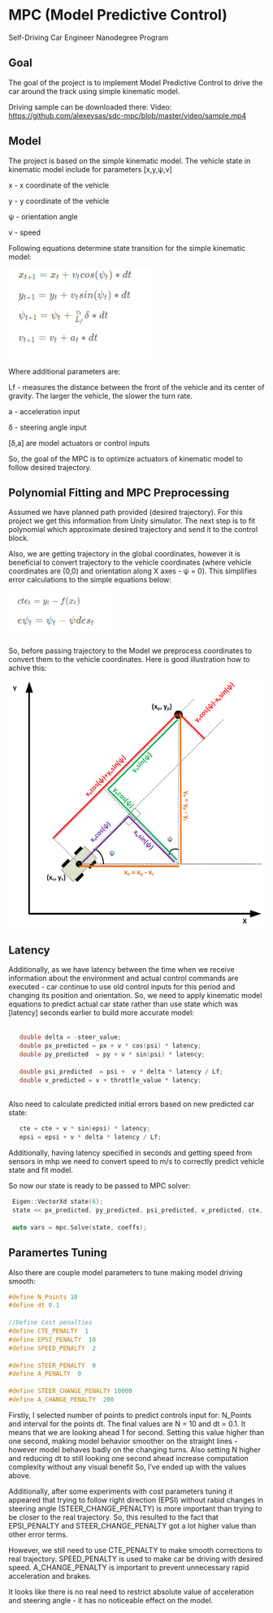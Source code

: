 # MPC (Model Predictive Control)
Self-Driving Car Engineer Nanodegree Program

[//]: # (Image References)

[image1]: ./images/1.png "Model"
[image2]: ./images/2.png "Errors"
[image3]: ./images/3.png "Transformation"

## Goal

The goal of the project is to implement Model Predictive Control to drive the car around the track using simple kinematic model.

Driving sample can be downloaded there:
Video: https://github.com/alexeysas/sdc-mpc/blob/master/video/sample.mp4

## Model

The project is based on the simple kinematic model.  The vehicle state in kinematic model include for parameters [x,y,ψ,v]

x - x coordinate of the vehicle

y - y coordinate of the vehicle 

ψ - orientation angle

v - speed

Following equations determine state transition for the simple kinematic model:

![alt text][image1]

Where additional parameters are:

Lf -  measures the distance between the front of the vehicle and its center of gravity. The larger the vehicle, the slower the turn rate.

a - acceleration input 

δ - steering angle input

[δ,a] are model actuators or control inputs

So, the goal of the MPC is to optimize actuators of kinematic model to follow desired trajectory.

## Polynomial Fitting and MPC Preprocessing


Assumed we have planned path provided (desired trajectory). For this project we get this information from Unity simulator. 
The next step is to fit polynomial which approximate desired trajectory and send it to the control block.

Also, we are getting trajectory in the global coordinates, however it is beneficial to convert trajectory to the vehicle coordinates (where vehicle coordinates are (0,0) and orientation along X axes - ψ = 0). This simplifies error calculations to the simple equations below:

![alt text][image2]

So, before passing trajectory to the Model we preprocess coordinates to convert them to the vehicle coordinates. Here is good illustration how to achive this:

![alt text][image3]

## Latency 

Additionally, as we have latency between the time when we receive information about the environment and actual control commands are executed - car continue to use old control inputs for this period and changing its position and orientation.  So, we need to apply kinematic model equations to predict actual car state rather than use state which was [latency] seconds earlier to build more accurate model:

```c++ 
   
   double delta = -steer_value; 
   double px_predicted = px + v * cos(psi) * latency; 
   double py_predicted  = py + v * sin(psi) * latency;

   double psi_predicted  = psi +  v * delta * latency / Lf;
   double v_predicted = v + throttle_value * latency;
   
```

 Also need to calculate predicted initial errors based on new predicted car state:
 
 ```c++
    cte = cte + v * sin(epsi) * latency;
    epsi = epsi + v * delta * latency / Lf;
 ```

Additionally, having latency specified in seconds and getting speed from sensors  in mhp we need to convert speed to m/s to correctly predict vehicle state and fit model.

So now our state is ready to be passed to MPC solver:


 ```c++
  Eigen::VectorXd state(6);
  state << px_predicted, py_predicted, psi_predicted, v_predicted, cte, epsi;

  auto vars = mpc.Solve(state, coeffs);
```




## Paramertes Tuning

Also there are couple model parameters to tune making model driving smooth:

```c++
#define N_Points 10
#define dt 0.1

//Define Cost penalties
#define CTE_PENALTY  1
#define EPSI_PENALTY  10
#define SPEED_PENALTY  2

#define STEER_PENALTY  0
#define A_PENALTY  0

#define STEER_CHANGE_PENALTY 10000
#define A_CHANGE_PENALTY  200
```

Firstly, I selected number of points to predict controls input for: N_Points and interval for the points dt.  The final values are N = 10 and dt = 0.1. It means that we are looking ahead 1 for second.  Setting this value higher than one second, making model behavior smoother on the straight lines - however model behaves badly on the changing turns. Also setting N higher and reducing dt to still looking one second ahead increase computation complexity without any visual benefit So, I’ve ended up with the values above.

Additionally, after some experiments with cost parameters tuning it appeared that trying to follow right direction (EPSI) without rabid changes in steering angle (STEER_CHANGE_PENALTY) is more important than trying to be closer to the real trajectory. So, this resulted to the fact that EPSI_PENALTY and STEER_CHANGE_PENALTY got a lot higher value than other error terms. 

However, we still need to use CTE_PENALTY to make smooth corrections to real trajectory. SPEED_PENALTY is used to make car be driving with desired speed.  A_CHANGE_PENALTY is important to prevent unnecessary rapid acceleration and brakes.

It looks like there is no real need to restrict absolute value of acceleration and steering angle - it has no noticeable effect on the model.








